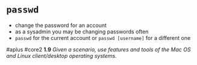 # `passwd`

- change the password for an account
- as a sysadmin you may be changing passwords often
- `passwd` for the current account or `passwd [username]` for a different one

#aplus #core2 **1.9** *Given a scenario, use features and tools of the Mac OS and Linux client/desktop operating systems.* 
